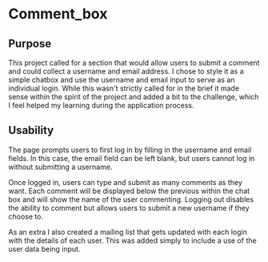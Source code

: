 # Comment_box

## Purpose
This project called for a section that would allow users to submit a comment and could collect a username and email address.
I chose to style it as a simple chatbox and use the username and email input to serve as an individual login. While this wasn't strictly called for in the brief it made sense within the spirit of the project and added a bit to the challenge, which I feel helped my learning during the application process.

## Usability
The page prompts users to first log in by filling in the username and email fields. In this case, the email field can be left blank, but users cannot log in without submitting a username.

Once logged in, users can type and submit as many comments as they want. Each comment will be displayed below the previous within the chat box and will show the name of the user commenting. Logging out disables the ability to comment but allows users to submit a new username if they choose to.

As an extra I also created a mailing list that gets updated with each login with the details of each user. This was added simply to include a use of the user data being input.
